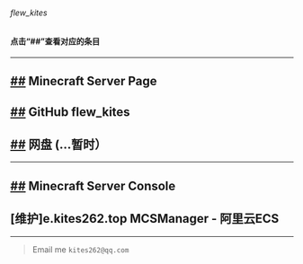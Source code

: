 ###### *flew_kites*
#### 点击“##”查看对应的条目

___

## [##](https://kites262.top/mc/) Minecraft Server Page

## [##](https://github.com/kites262/) GitHub flew_kites

## [##](http://kites262.top/pan/) 网盘 (…暂时）

___

## [##](https://kites262.top/mc/admin/) Minecraft Server Console

## [维护]e.kites262.top MCSManager - 阿里云ECS

___

> Email me `kites262@qq.com`
